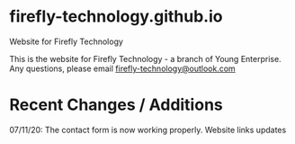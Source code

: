 # firefly-technology.github.io
Website for Firefly Technology

This is the website for Firefly Technology - a branch of Young Enterprise.
Any questions, please email firefly-technology@outlook.com

# Recent Changes / Additions
07/11/20: The contact form is now working properly. Website links updates
